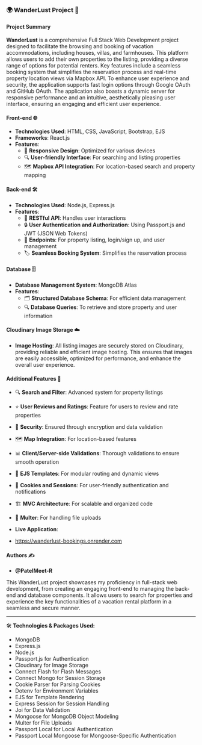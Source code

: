 ### 🌍 WanderLust Project 🏡

#### Project Summary
**WanderLust** is a comprehensive Full Stack Web Development project designed to facilitate the browsing and booking of vacation accommodations, including houses, villas, and farmhouses. This platform allows users to add their own properties to the listing, providing a diverse range of options for potential renters. Key features include a seamless booking system that simplifies the reservation process and real-time property location views via Mapbox API. To enhance user experience and security, the application supports fast login options through Google OAuth and GitHub OAuth. The application also boasts a dynamic server for responsive performance and an intuitive, aesthetically pleasing user interface, ensuring an engaging and efficient user experience.

#### Front-end 🌐
- **Technologies Used**: HTML, CSS, JavaScript, Bootstrap, EJS
- **Frameworks**: React.js
- **Features**:
  - 📱 **Responsive Design**: Optimized for various devices
  - 🔍 **User-friendly Interface**: For searching and listing properties
  - 🗺️ **Mapbox API Integration**: For location-based search and property mapping
    
#### Back-end 🛠️
- **Technologies Used**: Node.js, Express.js
- **Features**:
  - 🧩 **RESTful API**: Handles user interactions
  - 🔒 **User Authentication and Authorization**: Using Passport.js and JWT (JSON Web Tokens)
  - 📄 **Endpoints**: For property listing, login/sign up, and user management
  - 🏷️ **Seamless Booking System**: Simplifies the reservation process

#### Database 🗄️
- **Database Management System**: MongoDB Atlas
- **Features**:
  - 🗂️ **Structured Database Schema**: For efficient data management
  - 🔍 **Database Queries**: To retrieve and store property and user information

#### Cloudinary Image Storage ☁️
- **Image Hosting**: All listing images are securely stored on Cloudinary, providing reliable and efficient image hosting. This ensures that images are easily accessible, optimized for performance, and enhance the overall user experience.

#### Additional Features 🌟
- 🔍 **Search and Filter**: Advanced system for property listings
- ⭐ **User Reviews and Ratings**: Feature for users to review and rate properties
- 🔐 **Security**: Ensured through encryption and data validation
- 🗺️ **Map Integration**: For location-based features
- 📊 **Client/Server-side Validations**: Thorough validations to ensure smooth operation
- 🎨 **EJS Templates**: For modular routing and dynamic views
- 🍪 **Cookies and Sessions**: For user-friendly authentication and notifications
- 🏗️ **MVC Architecture**: For scalable and organized code
- 💾 **Multer**: For handling file uploads


- **Live Application**:
- https://wanderlust-bookings.onrender.com

#### Authors ✍️
- **@PatelMeet-R**

This WanderLust project showcases my proficiency in full-stack web development, from creating an engaging front-end to managing the back-end and database components. It allows users to search for properties and experience the key functionalities of a vacation rental platform in a seamless and secure manner.

---

🛠️ **Technologies & Packages Used:**
- MongoDB
- Express.js
- Node.js
- Passport.js for Authentication
- Cloudinary for Image Storage
- Connect Flash for Flash Messages
- Connect Mongo for Session Storage
- Cookie Parser for Parsing Cookies
- Dotenv for Environment Variables
- EJS for Template Rendering
- Express Session for Session Handling
- Joi for Data Validation
- Mongoose for MongoDB Object Modeling
- Multer for File Uploads
- Passport Local for Local Authentication
- Passport Local Mongoose for Mongoose-Specific Authentication
